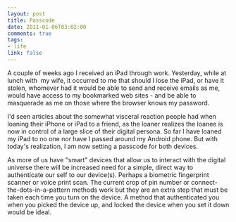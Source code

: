 ```yaml
--- 
layout: post
title: Passcode
date: 2011-01-06T03:02:00
comments: true
tags:
- life
link: false
---
```

A couple of weeks ago I received an iPad through work. Yesterday, while at lunch with  my wife, it occurred to me that should I lose the iPad, or have it stolen, whomever had it would be able to send and receive emails as me, would have access to my bookmarked web sites - and be able to masquerade as me on those where the browser knows my password.

I'd seen articles about the somewhat visceral reaction people had when loaning their iPhone or iPad to a friend, as the loaner realizes the loanee is now in control of a large slice of their digital persona. So far I have loaned my iPad to no one nor have I passed around my Android phone. But with today's realization, I am now setting a passcode for both devices.

As more of us have "smart" devices that allow us to interact with the digital universe there will be increased need for a simple, direct way to authenticate our self to our device(s). Perhaps a biometric fingerprint scanner or voice print scan. The current crop of pin number or connect-the-dots-in-a-pattern methods work but they are an extra step that must be taken each time you turn on the device. A method that authenticated you when you picked the device up, and locked the device when you set it down would be ideal.
